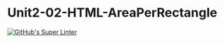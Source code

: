 # Unit2-02-HTML-AreaPerRectangle
[![GitHub's Super Linter](https://github.com/ICS20-Programming-BenT/Unit2-02-HTML-AreaPerRectangle/workflows/GitHub's%20Super%20Linter/badge.svg)](https://github.com/ICS20-Programming-BenT/Unit2-02-HTML-AreaPerRectangle/actions)